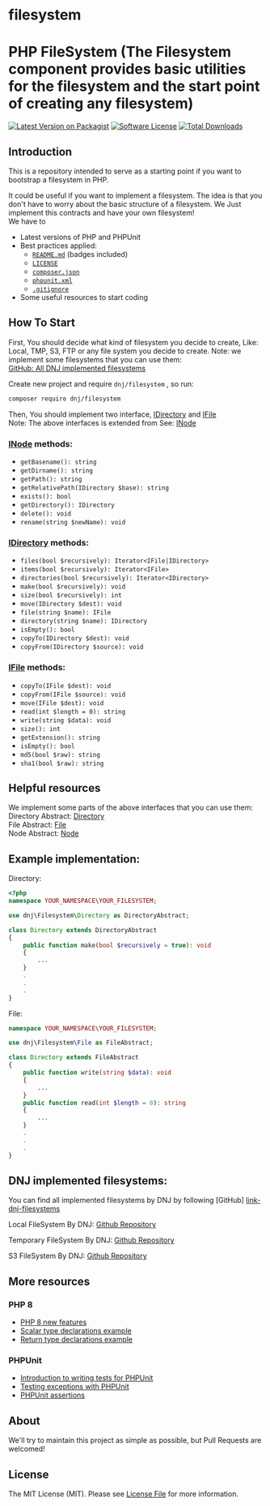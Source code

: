 # filesystem
# PHP FileSystem (The Filesystem component provides basic utilities for the filesystem and the start point of creating any filesystem)
 
[![Latest Version on Packagist][ico-version]][link-packagist]
[![Software License][ico-license]][link-license]
[![Total Downloads][ico-downloads]][link-downloads]
 
## Introduction 

This is a repository intended to serve as a starting point if you want to bootstrap a filesystem in PHP. 
 
It could be useful if you want to implement a filesystem. The idea is that you don't have to worry about the basic structure of a filesystem.
We 
Just implement this contracts and have your own filesystem!\
We have to 
* Latest versions of PHP and PHPUnit
* Best practices applied:
  * [`README.md`][link-readme] (badges included)
  * [`LICENSE`][link-license]
  * [`composer.json`][link-composer-json]
  * [`phpunit.xml`][link-phpunit]
  * [`.gitignore`][link-gitignore]
* Some useful resources to start coding

## How To Start
First, You should decide what kind of filesystem you decide to create, Like: Local, TMP, S3, FTP or any file system you decide to create.
Note: we implement some filesystems that you can use them:\
[GitHub: All DNJ implemented filesystems][link-dnj-filesystems]

Create new project and require `dnj/filesystem` , so run:
```bash
composer require dnj/filesystem
```
Then, You should implement two interface, [IDirectory][interface-idirectory-link] and [IFile][interface-ifile-link] \
Note: The above interfaces is extended from See: [INode][interface-inode-link]

### [INode][interface-inode-link] methods:
* `getBasename(): string`
* `getDirname(): string`
* `getPath(): string`
* `getRelativePath(IDirectory $base): string`
* `exists(): bool`
* `getDirectory(): IDirectory`
* `delete(): void`
* `rename(string $newName): void`

### [IDirectory][interface-idirectory-link] methods:
* `files(bool $recursively): Iterator<IFile|IDirectory>`
* `items(bool $recursively): Iterator<IFile>`
* `directories(bool $recursively): Iterator<IDirectory>`
* `make(bool $recursively): void`
* `size(bool $recursively): int`
* `move(IDirectory $dest): void`
* `file(string $name): IFile`
* `directory(string $name): IDirectory`
* `isEmpty(): bool`
* `copyTo(IDirectory $dest): void`
* `copyFrom(IDirectory $source): void`

### [IFile][interface-ifile-link] methods:
* `copyTo(IFile $dest): void`
* `copyFrom(IFile $source): void`
* `move(IFile $dest): void`
* `read(int $length = 0): string`
* `write(string $data): void`
* `size(): int`
* `getExtension(): string`
* `isEmpty(): bool`
* `md5(bool $raw): string`
* `sha1(bool $raw): string`


## Helpful resources
We implement some parts of the above interfaces that you can use them:\
Directory Abstract: [Directory][src-directory-link] \
File Abstract: [File][src-file-link] \
Node Abstract: [Node][src-node-link] 

## Example implementation:
Directory:
```php
<?php
namespace YOUR_NAMESPACE\YOUR_FILESYSTEM;

use dnj\Filesystem\Directory as DirectoryAbstract;

class Directory extends DirectoryAbstract
{
    public function make(bool $recursively = true): void
    {
        ...
    }
    .
    .
    .
}
```

File:
```php
namespace YOUR_NAMESPACE\YOUR_FILESYSTEM;

use dnj\Filesystem\File as FileAbstract;

class Directory extends FileAbstract
{
    public function write(string $data): void
    {
        ...
    }
    public function read(int $length = 0): string
    {
        ...
    }
    .
    .
    .
}
```

## DNJ implemented filesystems:
You can find all implemented filesystems by DNJ by following [GitHub] [link-dnj-filesystems]

Local FileSystem By DNJ: [Github Repository][repo-dnj-local-filesystem]

Temporary FileSystem By DNJ: [Github Repository][repo-dnj-tmp-filesystem]

S3 FileSystem By DNJ: [Github Repository][repo-dnj-s3-filesystem]

## More resources
### PHP 8

* [PHP 8 new features](http://php.net/manual/en/migration80.new-features.php)
* [Scalar type declarations example](https://github.com/tpunt/PHP7-Reference#scalar-type-declarations)
* [Return type declarations example](https://github.com/tpunt/PHP7-Reference#return-type-declarations)

### PHPUnit

* [Introduction to writing tests for PHPUnit](https://phpunit.de/manual/current/en/writing-tests-for-phpunit.html)
* [Testing exceptions with PHPUnit](https://phpunit.de/manual/current/en/writing-tests-for-phpunit.html#writing-tests-for-phpunit.exceptions)
* [PHPUnit assertions](https://phpunit.de/manual/current/en/appendixes.assertions.html)

## About
We'll try to maintain this project as simple as possible, but Pull Requests are welcomed!

## License

The MIT License (MIT). Please see [License File][link-license] for more information.

[ico-version]: https://img.shields.io/packagist/v/dnj/filesystem.svg?style=flat-square
[ico-license]: https://img.shields.io/badge/license-MIT-brightgreen.svg?style=flat-square
[ico-downloads]: https://img.shields.io/packagist/dt/dnj/filesystem.svg?style=flat-square

[link-packagist]: https://packagist.org/packages/dnj/filesystem
[link-license]: https://github.com/dnj/filesystem/blob/master/LICENSE
[link-downloads]: https://packagist.org/packages/dnj/filesystem
[link-readme]: https://github.com/dnj/filesystem/blob/master/README.md
[link-composer-json]: https://github.com/dnj/filesystem/blob/master/composer.json
[link-phpunit]: https://github.com/dnj/filesystem/blob/master/phpunit.xml
[link-gitignore]: https://github.com/dnj/filesystem/blob/master/.gitignore
[link-author]: https://github.com/dnj
[link-dnj-filesystems]: https://github.com/orgs/dnj/repositories?q=-filesystem

[interface-idirectory-link]: https://github.com/dnj/filesystem/blob/master/src/Contracts/IDirectory.php
[interface-ifile-link]: https://github.com/dnj/filesystem/blob/master/src/Contracts/IDirectory.php
[interface-inode-link]: https://github.com/dnj/filesystem/blob/master/src/Contracts/INode.php
[src-directory-link]: https://github.com/dnj/filesystem/blob/master/src/Directory.php
[src-file-link]: https://github.com/dnj/filesystem/blob/master/src/File.php
[src-node-link]: https://github.com/dnj/filesystem/blob/master/src/Node.php

[repo-dnj-s3-filesystem]: https://github.com/dnj/s3-filesystem
[repo-dnj-local-filesystem]: https://github.com/dnj/local-filesystem
[repo-dnj-tmp-filesystem]: https://github.com/dnj/tmp-filesystem 
